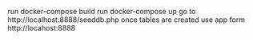 
run docker-compose build
run docker-compose up
go to http://localhost:8888/seeddb.php 
once tables are created use app form http://locahost:8888

